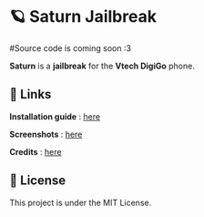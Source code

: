 # 🪐 Saturn Jailbreak
#Source code is coming soon :3

**Saturn** is a **jailbreak** for the **Vtech DigiGo** phone.


## 🧷 Links

**Installation guide** : [here](/docs/INSTALL.md)

**Screenshots** : [here](/docs/SCREENSHOTS.md)

**Credits** : [here](/docs/CREDITS.md)


## 📝 License
This project is under the MIT License.
